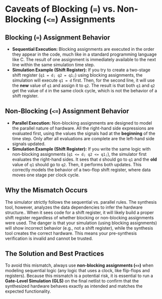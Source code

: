 # Caveats of Blocking (`=`) vs. Non-Blocking (`<=`) Assignments

## Blocking (`=`) Assignment Behavior

* **Sequential Execution:** Blocking assignments are executed in the order they appear in the code, much like in a standard programming language like C. The result of one assignment is immediately available to the next line within the same simulation time step.
* **Simulation Example (Shift Register):** If you try to create a two-stage shift register (`q1 = d; q2 = q1;`) using blocking assignments, the simulation will execute `q1 = d` first. Then, for the second line, it will use the **new** value of `q1` and assign it to `q2`. The result is that both `q1` and `q2` get the value of `d` in the same clock cycle, which is not the behavior of a shift register.

## Non-Blocking (`<=`) Assignment Behavior

* **Parallel Execution:** Non-blocking assignments are designed to model the parallel nature of hardware. All the right-hand side expressions are evaluated first, using the values the signals had at the **beginning** of the time step. Only after all evaluations are complete are the left-hand side signals updated.
* **Simulation Example (Shift Register):** If you write the same logic with non-blocking assignments (`q1 <= d; q2 <= q1;`), the simulator first evaluates the right-hand sides. It sees that `d` should go to `q1` and the **old** value of `q1` should go to `q2`. Then, it performs both updates. This correctly models the behavior of a two-flop shift register, where data moves one stage per clock cycle.

## Why the Mismatch Occurs

The simulator strictly follows the sequential vs. parallel rules. The synthesis tool, however, analyzes the data dependencies to infer the hardware structure.. When it sees code for a shift register, it will likely build a proper shift register regardless of whether blocking or non-blocking assignments were used. The danger is that your simulation (using blocking assignments) will show incorrect behavior (e.g., not a shift register), while the synthesis tool creates the correct hardware. This means your pre-synthesis verification is invalid and cannot be trusted.

## The Solution and Best Practices

To avoid this mismatch, always use **non-blocking assignments (`<=`)** when modeling sequential logic (any logic that uses a clock, like flip-flops and registers). Because this mismatch is a potential risk, it is essential to run a **Gate-Level Simulation (GLS)** on the final netlist to confirm that the synthesized hardware behaves exactly as intended and matches the expected functionality.
